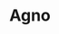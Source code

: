 ---
title: Agno
description: a lightweight library for building Multimodal Agents with memory, knowledge and tools.
link: https://github.com/agno-agi/agno
image: ../images/agno.png
tags:
  - py
  - agnostic
  - tool
---